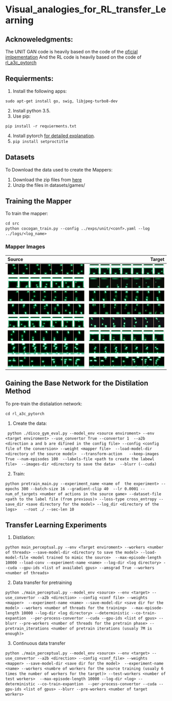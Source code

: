# Visual_analogies_for_RL_transfer_Learning

## Acknoweledgments:
The UNIT GAN code is heavily based on the code of the [oficial imlpementation](https://github.com/mingyuliutw/UNIT)
And the RL code is heavily based on the code of [rl_a3c_pytorch](https://github.com/dgriff777/rl_a3c_pytorch)

## Requierments:
1. Install the following apps:
```
sudo apt-get install go, swig, libjpeg-turbo8-dev
```
2. Install python 3.5.
3. Use pip:
```
pip install -r requierments.txt
```
4. Install pytorch [for detailed explanation](http://pytorch.org/).
5. ```pip install setproctitle```

## Datasets
To Download the data used to create the Mappers:
1. Download the zip files from [here](https://drive.google.com/drive/folders/1B4_n0X0s5ZV3yOhHX2tjJN1G2hX2WpEy?usp=sharing)
2. Unzip the files in datasets/games/

## Training the Mapper
To train the mapper:
```
cd src
python cocogan_train.py --config ../exps/unit/<conf>.yaml --log ../logs/<log_name>
```
### Mapper Images
Source | Target
:--------|-----------:
![Source Image Pong](./images/pong_to_breakout_half-0.jpg "Source Image Pong") | ![Destination Image Breakout](./images/pong_to_breakout_half-1.jpg "Target Image Breakout")
![Source Image Breakout](./images/breakout_to_pong_half-0.jpg "Source Image Breakout") | ![Destination Image Pong](./images/breakout_to_pong_half-1.jpg "Target Image Pong")
![Source Image Pong](./images/pong_to_tennis_half-0.jpg "Source Image Pong") | ![Destination Image Tennis](./images/pong_to_tennis_half-1.jpg "Target Image Tennis")
![Source Image Tennis](./images/tennis_to_pong_half-0.jpg "Source Image Tennis") | ![Destination Image Pong](./images/tennis_to_pong_half-1.jpg "Target Image Pong")
![Source Image Breakout](./images/breakout_to_tennis_half-0.jpg "Source Image Breakout") | ![Destination Tennis](./images/breakout_to_tennis_half-1.jpg "Target Image Tennis")
![Source Image Tennis](./images/tennis_to_breakout_half-0.jpg "Source Image Tennis") | ![Destination Image Breakout](./images/tennis_to_breakout_half-1.jpg "Target Image Breakout")
![Source Image Assault](./images/assault_to_demon_half-0.jpg "Source Image Assault") | ![Destination Demon-attack](./images/assault_to_demon_half-1.jpg "Target Image Demon-Attack")
![Source Image Demon-Attack](./images/Demon_to_Assault_half-0.jpg "Source Image Demon-Attack") | ![Destination Image Assault](./images/Demon_to_Assault_half-1.jpg "Target Image Assault")

## Gaining the Base Network for the Distilation Method
To pre-train the distialation network:
```
cd rl_a3c_pytorch
```
1. Create the data:
```
 python ./disco_gym_eval.py --model_env <source enviroment> --env <target enviroment> --use_convertor True --convertor 1  --a2b <direction a and b are difined in the config file> --config <config file of the conversion> --weight <mapper file>  --load-model-dir <directory of the source model>  --transform-action   --keep-images True --num-episodes 100  --labels-file <path to create the labewl file>  --images-dir <directory to save the data>  --blurr (--cuda)
```
2. Train:
```
python pretrain_main.py --experiment_name <name of  the experiment> --epochs 300 --batch-size 16 --gradient-clip 40  --lr 0.0001 --num_of_targets <number of actions in the source game> --dataset-file <path to the label file (from previous)> --loss-type cross_entropy --save_dir <save directory for the model> --log_dir <directory of the logs>   --root ./ --sec-len 10
```

## Transfer Learning Experiments
1. Distilation:
```
python main_perceptual.py --env <Target enviroment> --workers <number of threads> --save-model-dir <directory to save the model> --load-model-file <model trained to mimic the source>  --max-episode-length 10000 --load-conv --experiment-name <name> --log-dir <log directory> --cuda --gpu-ids <list of availabel gpus> --amsgrad True --workers <number of threads>
```
2. Data transfer for pretraining
```
python ./main_perceptual.py --model_env <source> --env <target> --use_convertor --a2b <direction> --config <conf file> --weights <mapper>  --experiment-name <name> --save-model-dir <save dir for the model> --workers <number of threads for the training>  --max-episode-length 10000 --log-dir <log directory> --deterministic --co-train-expantion  --per-process-convertor --cuda --gpu-ids <list of gpus> --blurr --pre-workers <number of threads for the pretrain phase> --pretrain_iterations <number of pretrain iterations (usualy 7M is enough)>
```
3. Continuous data transfer
```
python ./main_perceptual.py --model_env <source> --env <target> --use_convertor --a2b <direction> --config <conf_file> --weights <mapper> --save-model-dir <save dir for the model>  --experiment-name <name> --workers <numbre of workers for the source training (usualy 6 times the number of workers for the target)> --test-workers <number of test workers>  --max-episode-length 10000 --log-dir <log> --deterministic --co-train-expantion  --per-process-convertor --cuda --gpu-ids <list of gpus> --blurr --pre-workers <number of target workers>
```
